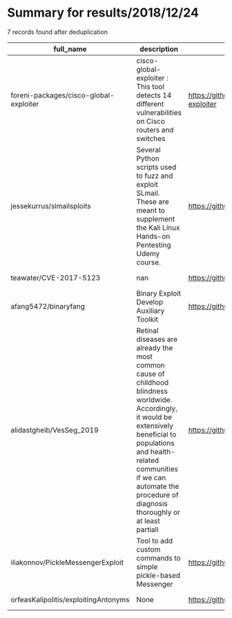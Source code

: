 
# Summary for results/2018/12/24
    
7 records found after deduplication

| full_name | description | html_url | matched_list | matched_count | pushed_at | size | stargazers_count | language | forks_count |
|----------------------------------------|------------------------------------------------------------------------------------------------------------------------------------------------------------------------------------------------------------------------------------------------------------------|-----------------------------------------------------------|----------------|-----------------|---------------------------|--------|--------------------|------------|---------------|
| foreni-packages/cisco-global-exploiter | cisco-global-exploiter : This tool detects 14 different vulnerabilities on Cisco routers and switches | https://github.com/foreni-packages/cisco-global-exploiter | ['exploit'] | 1 | 2018-12-24 10:38:37+00:00 | 118 | 37 | Perl | 19 |
| jessekurrus/slmailsploits | Several Python scripts used to fuzz and exploit SLmail. These are meant to supplement the Kali Linux Hands-on Pentesting Udemy course. | https://github.com/jessekurrus/slmailsploits | ['exploit'] | 1 | 2018-12-24 22:02:52+00:00 | 8 | 12 | Python | 11 |
| teawater/CVE-2017-5123 | nan | https://github.com/teawater/CVE-2017-5123 | ['cve-2'] | 1 | 2018-12-24 01:41:54+00:00 | 15940 | 0 | C | 1 |
| afang5472/binaryfang | Binary Exploit Develop Auxiliary Toolkit | https://github.com/afang5472/binaryfang | ['exploit'] | 1 | 2018-12-24 14:30:59+00:00 | 44 | 2 | Python | 2 |
| alidastgheib/VesSeg_2019 | Retinal diseases are already the most common cause of childhood blindness worldwide. Accordingly, it would be extensively beneficial to populations and health-related communities if we can automate the procedure of diagnosis thoroughly or at least partiall | https://github.com/alidastgheib/VesSeg_2019 | ['exploit'] | 1 | 2018-12-24 15:19:44+00:00 | 823 | 1 | | 1 |
| iliakonnov/PickleMessengerExploit | Tool to add custom commands to simple pickle-based Messenger | https://github.com/iliakonnov/PickleMessengerExploit | ['exploit'] | 1 | 2018-12-24 17:58:24+00:00 | 4 | 0 | Python | 0 |
| orfeasKalipolitis/exploitingAntonyms | None | https://github.com/orfeasKalipolitis/exploitingAntonyms | ['exploit'] | 1 | 2018-12-24 17:54:00+00:00 | 73583 | 0 | Java | 0 |
